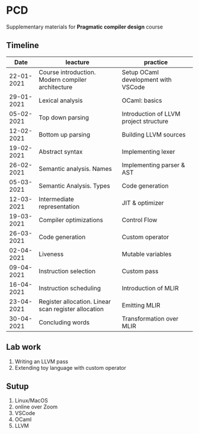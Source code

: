 # PCD

Supplementary materials for **Pragmatic compiler design** course

## Timeline

| Date | leacture | practice |
| --------------- | --------------- | --------------- |
|22-01-2021|	Course introduction. Modern compiler architecture|	Setup OCaml development with VSCode |
|29-01-2021|	Lexical analysis|OCaml: basics |
|05-02-2021|	Top down parsing|Introduction of LLVM project structure  |
|12-02-2021|	Bottom up parsing|Building LLVM sources  |
|19-02-2021|	Abstract syntax| Implementing lexer|
|26-02-2021|	Semantic analysis. Names| Implementing parser & AST|
|05-03-2021|	Semantic Analysis. Types|Code generation |
|12-03-2021|	Intermediate representation|JIT & optimizer |
|19-03-2021|	Compiler optimizations|Control Flow |
|26-03-2021|	Code generation|Custom operator |
|02-04-2021|	Liveness|Mutable variables |
|09-04-2021|	Instruction selection|Custom pass |
|16-04-2021|	Instruction scheduling|Introduction of MLIR |
|23-04-2021|	Register allocation. Linear scan register allocation|Emitting MLIR |
|30-04-2021|	Concluding words|Transformation over MLIR |

## Lab work

1. Writing an LLVM pass
1. Extending toy language with custom operator

## Sutup

1. Linux/MacOS
1. online over Zoom
1. VSCode
1. OCaml
1. LLVM
